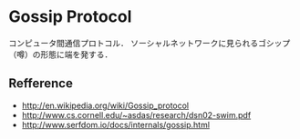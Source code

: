 # Gossip Protocol

コンピュータ間通信プロトコル．
ソーシャルネットワークに見られるゴシップ（噂）の形態に端を発する．

## 

## Refference

- http://en.wikipedia.org/wiki/Gossip_protocol
- http://www.cs.cornell.edu/~asdas/research/dsn02-swim.pdf
- http://www.serfdom.io/docs/internals/gossip.html